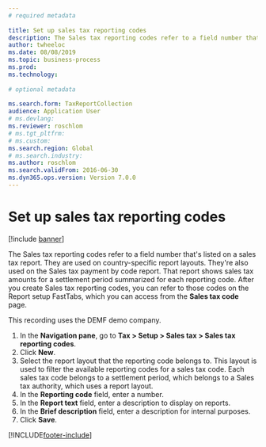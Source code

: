 ```yaml
--- 
# required metadata 
 
title: Set up sales tax reporting codes
description: The Sales tax reporting codes refer to a field number that's listed on a sales tax report.  
author: twheeloc
ms.date: 08/08/2019
ms.topic: business-process 
ms.prod:  
ms.technology:  
 
# optional metadata 
 
ms.search.form: TaxReportCollection   
audience: Application User 
# ms.devlang:  
ms.reviewer: roschlom
# ms.tgt_pltfrm:  
# ms.custom:  
ms.search.region: Global
# ms.search.industry: 
ms.author: roschlom
ms.search.validFrom: 2016-06-30 
ms.dyn365.ops.version: Version 7.0.0 
---
```

# Set up sales tax reporting codes

[!include [banner](../../includes/banner.md)]

The Sales tax reporting codes refer to a field number that's listed on a sales tax report. They are used on country-specific report layouts. They're also used on the Sales tax payment by code report. That report shows sales tax amounts for a settlement period summarized for each reporting code. After you create Sales tax reporting codes, you can refer to those codes on the Report setup FastTabs, which you can access from the **Sales tax code** page. 

This recording uses the DEMF demo company.

1. In the **Navigation pane**, go to **Tax > Setup > Sales tax > Sales tax reporting codes**.
2. Click **New**.
3. Select the report layout that the reporting code belongs to. This layout is used to filter the available reporting codes for a sales tax code. Each sales tax code belongs to a settlement period, which belongs to a Sales tax authority, which uses a report layout.  
4. In the **Reporting code** field, enter a number.
5. In the **Report text** field, enter a description to display on reports.
6. In the **Brief description** field, enter a description for internal purposes.
7. Click **Save**.



[!INCLUDE[footer-include](../../../includes/footer-banner.md)]